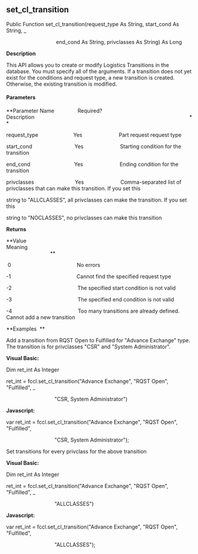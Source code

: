 set_cl_transition
-------------------

Public Function set_cl_transition(request_type As String, start_cond As String, _

                                  end_cond As String, privclasses As String) As Long

**Description**

This API allows you to create or modify Logistics Transitions in the database. You must specify all of the arguments. If a transition does not yet exist for the conditions and request type, a new transition is created. Otherwise, the existing transition is modified.

#### Parameters
**Parameter Name                Required?             Description                                                                                                          **

request_type                        Yes                         Part request request type

start_cond                             Yes                         Starting condition for the transition

end_cond                              Yes                         Ending condition for the transition

privclasses                            Yes                         Comma-separated list of privclasses that can make this transition. If you set this

string to "ALLCLASSES", all privclasses can make the transition. If you set this

string to "NOCLASSES", no privclasses can make this transition

**Returns**

**Value                                     Meaning                                                                                                                                               **

 0                                             No errors

-1                                             Cannot find the specified request type

-2                                             The specified start condition is not valid

-3                                             The specified end condition is not valid

-4                                             Too many transitions are already defined. Cannot add a new transition

**Examples  **

 Add a transition from RQST Open to Fulfilled for "Advance Exchange" type. The transition is for privclasses "CSR" and "System Administrator".

**Visual Basic:**

Dim ret_int As Integer

ret_int = fccl.set_cl_transition("Advance Exchange", "RQST Open", "Fulfilled", _

                                 "CSR, System Administrator")

**Javascript:**

var ret_int = fccl.set_cl_transition("Advance Exchange", "RQST Open", "Fulfilled",

                                 "CSR, System Administrator");

 Set transitions for every privclass for the above transition

**Visual Basic:**

Dim ret_int As Integer

ret_int = fccl.set_cl_transition("Advance Exchange", "RQST Open", "Fulfilled", _

                                 "ALLCLASSES")

**Javascript:**

var ret_int = fccl.set_cl_transition("Advance Exchange", "RQST Open", "Fulfilled",

                                 "ALLCLASSES");